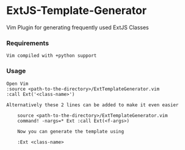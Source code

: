 # ExtJS-Template-Generator
Vim Plugin for generating frequently used ExtJS Classes

### Requirements
	Vim compiled with +python support
	
### Usage
	Open Vim
	:source <path-to-the-directory>/ExtTemplateGenerator.vim
	:call Ext('<class-name>')
	
	Alternatively these 2 lines can be added to make it even easier

		source <path-to-the-directory>/ExtTemplateGenerator.vim
		command! -nargs=* Ext :call Ext(<f-args>)
		
		Now you can generate the template using
		
		:Ext <class-name>
